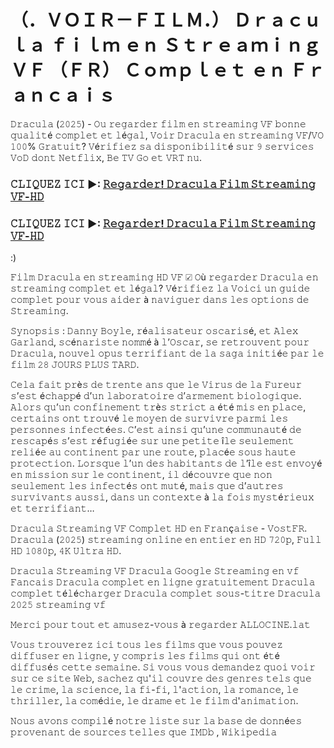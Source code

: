 # （．ＶＯＩＲ－ＦＩＬＭ．） Ｄｒａｃｕｌａ ｆｉｌｍ ｅｎ Ｓｔｒｅａｍｉｎｇ ＶＦ （ＦＲ） Ｃｏｍｐｌｅｔ ｅｎ Ｆｒａｎｃａｉｓ

𝙳𝚛𝚊𝚌𝚞𝚕𝚊 (𝟸𝟶𝟸𝟻) - 𝙾𝚞 𝚛𝚎𝚐𝚊𝚛𝚍𝚎𝚛 𝚏𝚒𝚕𝚖 𝚎𝚗 𝚜𝚝𝚛𝚎𝚊𝚖𝚒𝚗𝚐 𝚅𝙵 𝚋𝚘𝚗𝚗𝚎 𝚚𝚞𝚊𝚕𝚒𝚝é 𝚌𝚘𝚖𝚙𝚕𝚎𝚝 𝚎𝚝 𝚕é𝚐𝚊𝚕, 𝚅𝚘𝚒𝚛 𝙳𝚛𝚊𝚌𝚞𝚕𝚊 𝚎𝚗 𝚜𝚝𝚛𝚎𝚊𝚖𝚒𝚗𝚐 𝚅𝙵/𝚅𝙾 𝟷𝟶𝟶% 𝙶𝚛𝚊𝚝𝚞𝚒𝚝? 𝚅é𝚛𝚒𝚏𝚒𝚎𝚣 𝚜𝚊 𝚍𝚒𝚜𝚙𝚘𝚗𝚒𝚋𝚒𝚕𝚒𝚝é 𝚜𝚞𝚛 𝟿 𝚜𝚎𝚛𝚟𝚒𝚌𝚎𝚜 𝚅𝚘𝙳 𝚍𝚘𝚗𝚝 𝙽𝚎𝚝𝚏𝚕𝚒𝚡, 𝙱𝚎 𝚃𝚅 𝙶𝚘 𝚎𝚝 𝚅𝚁𝚃 𝚗𝚞.

### 𝙲𝙻𝙸𝚀𝚄𝙴𝚉 𝙸𝙲𝙸 ►: [𝚁𝚎𝚐𝚊𝚛𝚍𝚎𝚛! 𝙳𝚛𝚊𝚌𝚞𝚕𝚊 𝙵𝚒𝚕𝚖 𝚂𝚝𝚛𝚎𝚊𝚖𝚒𝚗𝚐 𝚅𝙵-𝙷𝙳](https://t.co/kfgnA8cK4A)

### 𝙲𝙻𝙸𝚀𝚄𝙴𝚉 𝙸𝙲𝙸 ►: [𝚁𝚎𝚐𝚊𝚛𝚍𝚎𝚛! 𝙳𝚛𝚊𝚌𝚞𝚕𝚊 𝙵𝚒𝚕𝚖 𝚂𝚝𝚛𝚎𝚊𝚖𝚒𝚗𝚐 𝚅𝙵-𝙷𝙳](https://t.co/kfgnA8cK4A)


:)

𝙵𝚒𝚕𝚖 𝙳𝚛𝚊𝚌𝚞𝚕𝚊 𝚎𝚗 𝚜𝚝𝚛𝚎𝚊𝚖𝚒𝚗𝚐 𝙷𝙳 𝚅𝙵 ☑ 𝙾ù 𝚛𝚎𝚐𝚊𝚛𝚍𝚎𝚛 𝙳𝚛𝚊𝚌𝚞𝚕𝚊 𝚎𝚗 𝚜𝚝𝚛𝚎𝚊𝚖𝚒𝚗𝚐 𝚌𝚘𝚖𝚙𝚕𝚎𝚝 𝚎𝚝 𝚕é𝚐𝚊𝚕? 𝚅é𝚛𝚒𝚏𝚒𝚎𝚣 𝚕𝚊 𝚅𝚘𝚒𝚌𝚒 𝚞𝚗 𝚐𝚞𝚒𝚍𝚎 𝚌𝚘𝚖𝚙𝚕𝚎𝚝 𝚙𝚘𝚞𝚛 𝚟𝚘𝚞𝚜 𝚊𝚒𝚍𝚎𝚛 à 𝚗𝚊𝚟𝚒𝚐𝚞𝚎𝚛 𝚍𝚊𝚗𝚜 𝚕𝚎𝚜 𝚘𝚙𝚝𝚒𝚘𝚗𝚜 𝚍𝚎 𝚂𝚝𝚛𝚎𝚊𝚖𝚒𝚗𝚐.

𝚂𝚢𝚗𝚘𝚙𝚜𝚒𝚜 : 𝙳𝚊𝚗𝚗𝚢 𝙱𝚘𝚢𝚕𝚎, 𝚛é𝚊𝚕𝚒𝚜𝚊𝚝𝚎𝚞𝚛 𝚘𝚜𝚌𝚊𝚛𝚒𝚜é, 𝚎𝚝 𝙰𝚕𝚎𝚡 𝙶𝚊𝚛𝚕𝚊𝚗𝚍, 𝚜𝚌é𝚗𝚊𝚛𝚒𝚜𝚝𝚎 𝚗𝚘𝚖𝚖é à 𝚕’𝙾𝚜𝚌𝚊𝚛, 𝚜𝚎 𝚛𝚎𝚝𝚛𝚘𝚞𝚟𝚎𝚗𝚝 𝚙𝚘𝚞𝚛 𝙳𝚛𝚊𝚌𝚞𝚕𝚊, 𝚗𝚘𝚞𝚟𝚎𝚕 𝚘𝚙𝚞𝚜 𝚝𝚎𝚛𝚛𝚒𝚏𝚒𝚊𝚗𝚝 𝚍𝚎 𝚕𝚊 𝚜𝚊𝚐𝚊 𝚒𝚗𝚒𝚝𝚒é𝚎 𝚙𝚊𝚛 𝚕𝚎 𝚏𝚒𝚕𝚖 𝟸𝟾 𝙹𝙾𝚄𝚁𝚂 𝙿𝙻𝚄𝚂 𝚃𝙰𝚁𝙳.

𝙲𝚎𝚕𝚊 𝚏𝚊𝚒𝚝 𝚙𝚛è𝚜 𝚍𝚎 𝚝𝚛𝚎𝚗𝚝𝚎 𝚊𝚗𝚜 𝚚𝚞𝚎 𝚕𝚎 𝚅𝚒𝚛𝚞𝚜 𝚍𝚎 𝚕𝚊 𝙵𝚞𝚛𝚎𝚞𝚛 𝚜’𝚎𝚜𝚝 é𝚌𝚑𝚊𝚙𝚙é 𝚍’𝚞𝚗 𝚕𝚊𝚋𝚘𝚛𝚊𝚝𝚘𝚒𝚛𝚎 𝚍’𝚊𝚛𝚖𝚎𝚖𝚎𝚗𝚝 𝚋𝚒𝚘𝚕𝚘𝚐𝚒𝚚𝚞𝚎. 𝙰𝚕𝚘𝚛𝚜 𝚚𝚞’𝚞𝚗 𝚌𝚘𝚗𝚏𝚒𝚗𝚎𝚖𝚎𝚗𝚝 𝚝𝚛è𝚜 𝚜𝚝𝚛𝚒𝚌𝚝 𝚊 é𝚝é 𝚖𝚒𝚜 𝚎𝚗 𝚙𝚕𝚊𝚌𝚎, 𝚌𝚎𝚛𝚝𝚊𝚒𝚗𝚜 𝚘𝚗𝚝 𝚝𝚛𝚘𝚞𝚟é 𝚕𝚎 𝚖𝚘𝚢𝚎𝚗 𝚍𝚎 𝚜𝚞𝚛𝚟𝚒𝚟𝚛𝚎 𝚙𝚊𝚛𝚖𝚒 𝚕𝚎𝚜 𝚙𝚎𝚛𝚜𝚘𝚗𝚗𝚎𝚜 𝚒𝚗𝚏𝚎𝚌𝚝é𝚎𝚜. 𝙲’𝚎𝚜𝚝 𝚊𝚒𝚗𝚜𝚒 𝚚𝚞’𝚞𝚗𝚎 𝚌𝚘𝚖𝚖𝚞𝚗𝚊𝚞𝚝é 𝚍𝚎 𝚛𝚎𝚜𝚌𝚊𝚙é𝚜 𝚜’𝚎𝚜𝚝 𝚛é𝚏𝚞𝚐𝚒é𝚎 𝚜𝚞𝚛 𝚞𝚗𝚎 𝚙𝚎𝚝𝚒𝚝𝚎 î𝚕𝚎 𝚜𝚎𝚞𝚕𝚎𝚖𝚎𝚗𝚝 𝚛𝚎𝚕𝚒é𝚎 𝚊𝚞 𝚌𝚘𝚗𝚝𝚒𝚗𝚎𝚗𝚝 𝚙𝚊𝚛 𝚞𝚗𝚎 𝚛𝚘𝚞𝚝𝚎, 𝚙𝚕𝚊𝚌é𝚎 𝚜𝚘𝚞𝚜 𝚑𝚊𝚞𝚝𝚎 𝚙𝚛𝚘𝚝𝚎𝚌𝚝𝚒𝚘𝚗. 𝙻𝚘𝚛𝚜𝚚𝚞𝚎 𝚕’𝚞𝚗 𝚍𝚎𝚜 𝚑𝚊𝚋𝚒𝚝𝚊𝚗𝚝𝚜 𝚍𝚎 𝚕’î𝚕𝚎 𝚎𝚜𝚝 𝚎𝚗𝚟𝚘𝚢é 𝚎𝚗 𝚖𝚒𝚜𝚜𝚒𝚘𝚗 𝚜𝚞𝚛 𝚕𝚎 𝚌𝚘𝚗𝚝𝚒𝚗𝚎𝚗𝚝, 𝚒𝚕 𝚍é𝚌𝚘𝚞𝚟𝚛𝚎 𝚚𝚞𝚎 𝚗𝚘𝚗 𝚜𝚎𝚞𝚕𝚎𝚖𝚎𝚗𝚝 𝚕𝚎𝚜 𝚒𝚗𝚏𝚎𝚌𝚝é𝚜 𝚘𝚗𝚝 𝚖𝚞𝚝é, 𝚖𝚊𝚒𝚜 𝚚𝚞𝚎 𝚍’𝚊𝚞𝚝𝚛𝚎𝚜 𝚜𝚞𝚛𝚟𝚒𝚟𝚊𝚗𝚝𝚜 𝚊𝚞𝚜𝚜𝚒, 𝚍𝚊𝚗𝚜 𝚞𝚗 𝚌𝚘𝚗𝚝𝚎𝚡𝚝𝚎 à 𝚕𝚊 𝚏𝚘𝚒𝚜 𝚖𝚢𝚜𝚝é𝚛𝚒𝚎𝚞𝚡 𝚎𝚝 𝚝𝚎𝚛𝚛𝚒𝚏𝚒𝚊𝚗𝚝…

𝙳𝚛𝚊𝚌𝚞𝚕𝚊 𝚂𝚝𝚛𝚎𝚊𝚖𝚒𝚗𝚐 𝚅𝙵 𝙲𝚘𝚖𝚙𝚕𝚎𝚝 𝙷𝙳 𝚎𝚗 𝙵𝚛𝚊𝚗ç𝚊𝚒𝚜𝚎 - 𝚅𝚘𝚜𝚝𝙵𝚁. 𝙳𝚛𝚊𝚌𝚞𝚕𝚊 (𝟸𝟶𝟸𝟻) 𝚜𝚝𝚛𝚎𝚊𝚖𝚒𝚗𝚐 𝚘𝚗𝚕𝚒𝚗𝚎 𝚎𝚗 𝚎𝚗𝚝𝚒𝚎𝚛 𝚎𝚗 𝙷𝙳 𝟽𝟸𝟶𝚙, 𝙵𝚞𝚕𝚕 𝙷𝙳 𝟷𝟶𝟾𝟶𝚙, 𝟺𝙺 𝚄𝚕𝚝𝚛𝚊 𝙷𝙳.

𝙳𝚛𝚊𝚌𝚞𝚕𝚊 𝚂𝚝𝚛𝚎𝚊𝚖𝚒𝚗𝚐 𝚅𝙵
𝙳𝚛𝚊𝚌𝚞𝚕𝚊 𝙶𝚘𝚘𝚐𝚕𝚎 𝚂𝚝𝚛𝚎𝚊𝚖𝚒𝚗𝚐 𝚎𝚗 𝚟𝚏 𝙵𝚊𝚗𝚌𝚊𝚒𝚜
𝙳𝚛𝚊𝚌𝚞𝚕𝚊 𝚌𝚘𝚖𝚙𝚕𝚎𝚝 𝚎𝚗 𝚕𝚒𝚐𝚗𝚎 𝚐𝚛𝚊𝚝𝚞𝚒𝚝𝚎𝚖𝚎𝚗𝚝
𝙳𝚛𝚊𝚌𝚞𝚕𝚊 𝚌𝚘𝚖𝚙𝚕𝚎𝚝 𝚝é𝚕é𝚌𝚑𝚊𝚛𝚐𝚎𝚛
𝙳𝚛𝚊𝚌𝚞𝚕𝚊 𝚌𝚘𝚖𝚙𝚕𝚎𝚝 𝚜𝚘𝚞𝚜-𝚝𝚒𝚝𝚛𝚎
𝙳𝚛𝚊𝚌𝚞𝚕𝚊 𝟸𝟶𝟸𝟻 𝚜𝚝𝚛𝚎𝚊𝚖𝚒𝚗𝚐 𝚟𝚏

𝙼𝚎𝚛𝚌𝚒 𝚙𝚘𝚞𝚛 𝚝𝚘𝚞𝚝 𝚎𝚝 𝚊𝚖𝚞𝚜𝚎𝚣-𝚟𝚘𝚞𝚜 à 𝚛𝚎𝚐𝚊𝚛𝚍𝚎𝚛 𝙰𝙻𝙻𝙾𝙲𝙸𝙽𝙴.𝚕𝚊𝚝

𝚅𝚘𝚞𝚜 𝚝𝚛𝚘𝚞𝚟𝚎𝚛𝚎𝚣 𝚒𝚌𝚒 𝚝𝚘𝚞𝚜 𝚕𝚎𝚜 𝚏𝚒𝚕𝚖𝚜 𝚚𝚞𝚎 𝚟𝚘𝚞𝚜 𝚙𝚘𝚞𝚟𝚎𝚣 𝚍𝚒𝚏𝚏𝚞𝚜𝚎𝚛 𝚎𝚗 𝚕𝚒𝚐𝚗𝚎, 𝚢 𝚌𝚘𝚖𝚙𝚛𝚒𝚜 𝚕𝚎𝚜 𝚏𝚒𝚕𝚖𝚜 𝚚𝚞𝚒 𝚘𝚗𝚝 é𝚝é 𝚍𝚒𝚏𝚏𝚞𝚜é𝚜 𝚌𝚎𝚝𝚝𝚎 𝚜𝚎𝚖𝚊𝚒𝚗𝚎. 𝚂𝚒 𝚟𝚘𝚞𝚜 𝚟𝚘𝚞𝚜 𝚍𝚎𝚖𝚊𝚗𝚍𝚎𝚣 𝚚𝚞𝚘𝚒 𝚟𝚘𝚒𝚛 𝚜𝚞𝚛 𝚌𝚎 𝚜𝚒𝚝𝚎 𝚆𝚎𝚋, 𝚜𝚊𝚌𝚑𝚎𝚣 𝚚𝚞'𝚒𝚕 𝚌𝚘𝚞𝚟𝚛𝚎 𝚍𝚎𝚜 𝚐𝚎𝚗𝚛𝚎𝚜 𝚝𝚎𝚕𝚜 𝚚𝚞𝚎 𝚕𝚎 𝚌𝚛𝚒𝚖𝚎, 𝚕𝚊 𝚜𝚌𝚒𝚎𝚗𝚌𝚎, 𝚕𝚊 𝚏𝚒-𝚏𝚒, 𝚕'𝚊𝚌𝚝𝚒𝚘𝚗, 𝚕𝚊 𝚛𝚘𝚖𝚊𝚗𝚌𝚎, 𝚕𝚎 𝚝𝚑𝚛𝚒𝚕𝚕𝚎𝚛, 𝚕𝚊 𝚌𝚘𝚖é𝚍𝚒𝚎, 𝚕𝚎 𝚍𝚛𝚊𝚖𝚎 𝚎𝚝 𝚕𝚎 𝚏𝚒𝚕𝚖 𝚍'𝚊𝚗𝚒𝚖𝚊𝚝𝚒𝚘𝚗.

𝙽𝚘𝚞𝚜 𝚊𝚟𝚘𝚗𝚜 𝚌𝚘𝚖𝚙𝚒𝚕é 𝚗𝚘𝚝𝚛𝚎 𝚕𝚒𝚜𝚝𝚎 𝚜𝚞𝚛 𝚕𝚊 𝚋𝚊𝚜𝚎 𝚍𝚎 𝚍𝚘𝚗𝚗é𝚎𝚜 𝚙𝚛𝚘𝚟𝚎𝚗𝚊𝚗𝚝 𝚍𝚎 𝚜𝚘𝚞𝚛𝚌𝚎𝚜 𝚝𝚎𝚕𝚕𝚎𝚜 𝚚𝚞𝚎 𝙸𝙼𝙳𝚋 , 𝚆𝚒𝚔𝚒𝚙𝚎𝚍𝚒𝚊
